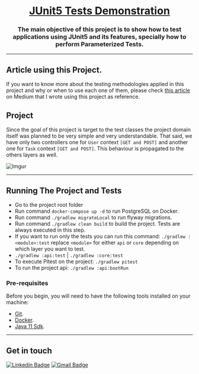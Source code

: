 <h1 align="center">
     <a href="#"> JUnit5 Tests Demonstration </a>
</h1>

<h3 align="center">
    The main objective of this project is to show how to test applications using JUnit5 and its features, specially how to perform Parameterized Tests.
</h3>

---

## Article using this Project.

If you want to know more about the testing methodologies applied in this project and why or when to use each one of them, please check [this article](https://xr-emerson.medium.com/testing-software-with-junit-5-spring-and-pitest-12a1ceb27c7e) on Medium that I wrote using this project as reference.

## Project

Since the goal of this project is target to the test classes the project domain itself was planned to be very simple and very understandable. That said, we have only two controllers one for `User` context `[GET and POST]` and another one for `Task` context `[GET and POST]`. This behaviour is propagated to the others layers as well.


![Imgur](https://i.imgur.com/D3XX2kq.png)

---

## Running The Project and Tests

- Go to the project root folder
- Run command `docker-compose up -d` to run PostgreSQL on Docker.
- Run command `./gradlew migrateLocal` to run flyway migrations.
- Run command `./gradlew clean build` to build the project. Tests are always executed in this step.
- If you want to run only the tests you can run this command: `./gradlew :<module>:test` replace `<module>` for either `api` or `core` depending on which layer you want to test.
- `./gradlew :api:test` | `./gradlew :core:test`
- To execute Pitest on the project: `./gradlew pitest`
- To run the project api: `./gradlew :api:bootRun`



### Pre-requisites

Before you begin, you will need to have the following tools installed on your machine:
- [Git](https://git-scm.com).
- [Docker](https://docs.docker.com/desktop/).
- [Java 11 Sdk](https://www.oracle.com/java/technologies/downloads/#java11).

---

## Get in touch
[![Linkedin Badge](https://img.shields.io/badge/-LinkedIn-blue?style=flat-square&logo=Linkedin&logoColor=white&link=https://www.linkedin.com/in/katsshura/)](https://www.linkedin.com/in/katsshura/)
[![Gmail Badge](https://img.shields.io/badge/-Gmail-c14438?style=flat-square&logo=Gmail&logoColor=white&link=mailto:xr.emerson@gmail.com)](mailto:xr.emerson@gmail.com)
